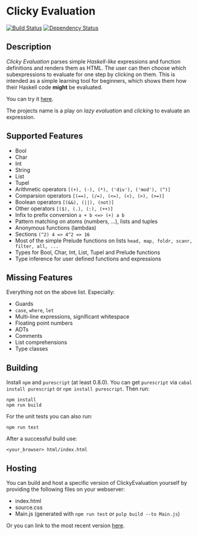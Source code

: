 # Clicky Evaluation

[![Build Status](https://travis-ci.org/stefankoegel/clickyEvaluation.svg?branch=master)](https://travis-ci.org/stefankoegel/clickyEvaluation)
[![Dependency Status](https://www.versioneye.com/user/projects/56b075193d82b9003761e3e6/badge.svg?style=flat)](https://www.versioneye.com/user/projects/56b075193d82b9003761e3e6)

## Description

*Clicky Evaluation* parses simple *Haskell-like* expressions and function
definitions and renders them as HTML.
The user can then choose which subexpressions to evaluate for one step by
clicking on them.
This is intended as a simple learning tool for beginners,
which shows them how their Haskell code **might** be evaluated.

You can try it [here](http://stefankoegel.github.io/clickyEvaluation/).

The projects name is a play on *lazy evaluation* and *clicking* to evaluate an expression.

## Supported Features

* Bool
* Char
* Int
* String
* List
* Tupel
* Arithmetic operators `[(+), (-), (*), ('div'), ('mod'), (^)]`
* Comparsion operators `[(==), (/=), (<=), (<), (>), (>=)]`
* Boolean operators `[(&&), (||), (not)]`
* Other operators `[($), (.), (:), (++)]`
* Infix to prefix conversion `a + b <=> (+) a b`
* Pattern matching on atoms (numbers, ...), lists and tuples
* Anonymous functions (lambdas)
* Sections `(^2) 4 => 4^2 => 16`
* Most of the simple Prelude functions on lists `head, map, foldr, scanr, filter, all, ...`
* Types for Bool, Char, Int, List, Tupel and Prelude functions
* Type inference for user defined functions and expressions

## Missing Features

Everything not on the above list. Especially:
* Guards
* `case`, `where`, `let`
* Multi-line expressions, significant whitespace
* Floating point numbers
* ADTs
* Comments
* List comprehensions
* Type classes

## Building

Install `npm` and `purescript` (at least 0.8.0).
You can get `purescript` via `cabal install purescript` or `npm install purescript`.
Then run:
```
npm install
npm run build
```
For the unit tests you can also run:
```
npm run test
```

After a successful build use:

```
<your_browser> html/index.html
```

## Hosting

You can build and host a specific version of ClickyEvaluation yourself by providing the following files on your webserver:
* index.html
* source.css
* Main.js (generated with `npm run test` or `pulp build --to Main.js`)

Or you can link to the most recent version [here](http://stefankoegel.github.io/clickyEvaluation/).
